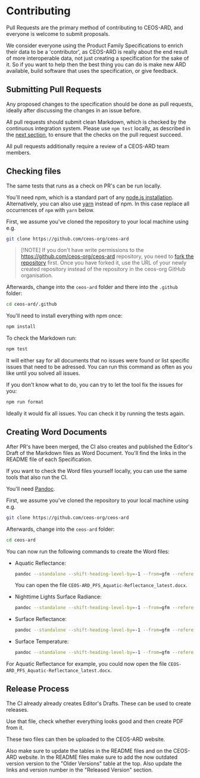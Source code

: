 # Contributing

Pull Requests are the primary method of contributing to CEOS-ARD, and everyone is welcome to submit 
proposals.

We consider everyone using the Product Family Specifications to enrich their data to be a 'contributor',
as CEOS-ARD is really about the end result of more interoperable data, not just creating a specification for the sake of it.
So if you want to help then the best thing you can do is make new ARD available, build software that uses the specification, or give feedback.

## Submitting Pull Requests

Any proposed changes to the specification should be done as pull requests,
ideally after discussing the changes in an issue before.

All pull requests should submit clean Markdown, which is checked by the continuous integration
system. Please use `npm test` locally, as described in the [next section](#checking-files), 
to ensure that the checks on the pull request succeed.

All pull requests additionally require a review of a CEOS-ARD team members.

## Checking files

The same tests that runs as a check on PR's can be run locally.

You'll need npm, which is a standard part of any [node.js installation](https://nodejs.org/en/download/).
Alternatively, you can also use [yarn](https://yarnpkg.com/) instead of npm.
In this case replace all occurrences of `npm` with `yarn` below.

First, we assume you've cloned the repository to your local machine using e.g.

```bash
git clone https://github.com/ceos-org/ceos-ard
```

> \[!NOTE]
> If you don't have write permissions to the <https://github.com/ceos-org/ceos-ard> repository,
> you need to [fork the repository](https://github.com/ceos-org/ceos-ard/fork) first.
> Once you have forked it, use the URL of your newly created repository instead of the repository in
> the ceos-org GitHub organisation.

Afterwards, change into the `ceos-ard` folder and there into the `.github` folder:

```bash
cd ceos-ard/.github
```

You'll need to install everything with npm once:

```bash
npm install
```

To check the Markdown run:

```bash
npm test
```

It will either say for all documents that no issues were found or list specific issues that need to be adressed.
You can run this command as often as you like until you solved all issues.

If you don't know what to do, you can try to let the tool fix the issues for you:

```bash
npm run format
```

Ideally it would fix all issues. You can check it by running the tests again.

## Creating Word Documents

After PR's have been merged, the CI also creates and published the Editor's Draft of the Markdown files as Word Document.
You'll find the links in the README file of each Specification.

If you want to check the Word files yourself locally, you can use the same tools that also run the CI.

You'll need [Pandoc](https://pandoc.org/installing.html).

First, we assume you've cloned the repository to your local machine using e.g.

```bash
git clone https://github.com/ceos-org/ceos-ard
```

Afterwards, change into the `ceos-ard` folder:

```bash
cd ceos-ard
```

You can now run the following commands to create the Word files:

- Aquatic Reflectance:
  ```bash
  pandoc --standalone --shift-heading-level-by=-1 --from=gfm --reference-doc=.github/pandoc-template.docx --lua-filter=.github/pagebreak.lua --output=CEOS-ARD_PFS_Aquatic-Reflectance_latest.docx --resource-path=Specifications/Aquatic-Reflectance Specifications/Aquatic-Reflectance/PFS.md
  ```
  You can open the file `CEOS-ARD_PFS_Aquatic-Reflectance_latest.docx`.

- Nighttime Lights Surface Radiance:
  ```bash
  pandoc --standalone --shift-heading-level-by=-1 --from=gfm --reference-doc=.github/pandoc-template.docx --lua-filter=.github/pagebreak.lua --output=CEOS-ARD_PFS_Nighttime-Lights-Surface-Radiance_latest.docx --resource-path=Specifications/Nighttime-Lights-Surface-Radiance Specifications/Nighttime-Lights-Surface-Radiance/PFS.md
  ```

- Surface Reflectance:
  ```bash
  pandoc --standalone --shift-heading-level-by=-1 --from=gfm --reference-doc=.github/pandoc-template.docx --lua-filter=.github/pagebreak.lua --output=CEOS-ARD_PFS_Surface-Reflectance_latest.docx --resource-path=SpecificationsSurface-Reflectance Specifications/Surface-Reflectance/PFS.md
  ```

- Surface Temperature:
  ```bash
  pandoc --standalone --shift-heading-level-by=-1 --from=gfm --reference-doc=.github/pandoc-template.docx --lua-filter=.github/pagebreak.lua --output=CEOS-ARD_PFS_Surface-Temperature_latest.docx --resource-path=Specifications/Surface-Temperature Specifications/Surface-Temperature/PFS.md
  ```

For Aquatic Reflectance for example, you could now open the file `CEOS-ARD_PFS_Aquatic-Reflectance_latest.docx`.

## Release Process

The CI already already creates Editor's Drafts. These can be used to create releases.

Use that file, check whether everything looks good and then create PDF from it.

These two files can then be uploaded to the CEOS-ARD website.

Also make sure to update the tables in the README files and on the CEOS-ARD website.
In the README files make sure to add the now outdated version version to the
"Older Versions" table at the top. Also update the links and version number in
the "Released Version" section.
